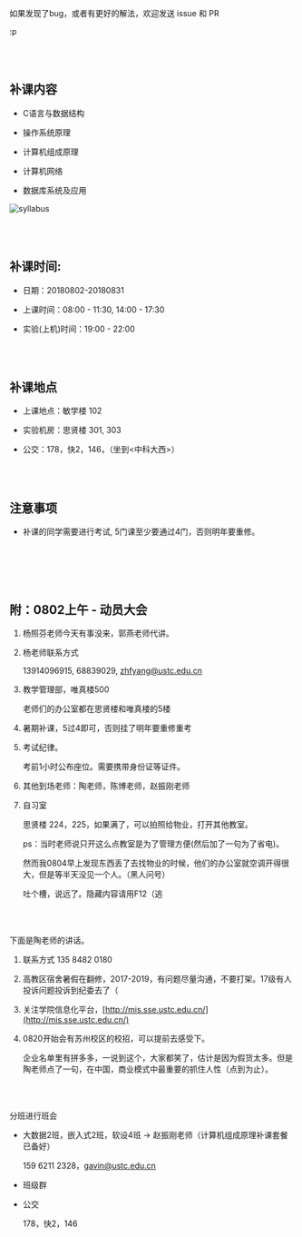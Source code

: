 如果发现了bug，或者有更好的解法，欢迎发送 issue 和 PR

:p

<br><br>

##	补课内容

*	C语言与数据结构

*	操作系统原理

*	计算机组成原理

*	计算机网络

*	数据库系统及应用

![syllabus](https://img3.doubanio.com/view/group_topic/l/public/p128537776.webp)

<br><br>

##	补课时间:

*	日期：20180802-20180831

*	上课时间：08:00 - 11:30, 14:00 - 17:30

*	实验(上机)时间：19:00 - 22:00

<br><br>

##	补课地点

*	上课地点：敏学楼 102

*	实验机房：思贤楼 301, 303

*   公交：178，快2，146，（坐到<中科大西>）

<br><br>

##	注意事项

*	补课的同学需要进行考试, 5门课至少要通过4门，否则明年要重修。

<br><br><br><br>

##	附：0802上午 - 动员大会

1.	杨照芬老师今天有事没来，郭燕老师代讲。

2.	杨老师联系方式

	13914096915, 68839029, zhfyang@ustc.edu.cn

3.	教学管理部，唯真楼500

	老师们的办公室都在思贤楼和唯真楼的5楼

4.	暑期补课，5过4即可，否则挂了明年要重修重考

5.	考试纪律。

	考前1小时公布座位。需要携带身份证等证件。

6.	其他到场老师：陶老师，陈博老师，赵振刚老师

7.	自习室

	思贤楼 224，225，如果满了，可以拍照给物业，打开其他教室。

	ps：当时老师说只开这么点教室是为了管理方便(然后加了一句为了省电)。

	然而我0804早上发现东西丢了去找物业的时候，他们的办公室就空调开得很大，但是等半天没见一个人。（黑人问号）

	<!-- 其实个人感觉，就开俩教室，不太为学生考虑。我去过旁边的学校，那边的自习室或者教学楼开放的很多，独墅湖图书馆环境也很不错，西交利物浦就更那啥了，整栋楼的中央空调都开着18度（虽然我觉得26度就可以了），还有茶歇和桶装水(苏州的自来水和上海的自来水一样，就算烧开了也总有一股怪味，不像老家的水可以直接喝)。这样对比下来，科大苏研院的教学环境只能说是一般了，而且补课老师也是这么说的（逃

	另一方面，说是为了省电，但是我0804早上去找物业的时候，他们的办公室就空调开得很大，但是等半天没见一个人。宁可把电浪费在这里，也不给学生好的自习环境，学生才是最宝贵的财富好吗。。 -->

	吐个槽，说远了。隐藏内容请用F12（逃

<br><br>

下面是陶老师的讲话。

1.	联系方式	135 8482 0180

2.	高教区宿舍暑假在翻修，2017-2019，有问题尽量沟通，不要打架。17级有人投诉问题投诉到纪委去了（

3.	关注学院信息化平台，[http://mis.sse.ustc.edu.cn/](http://mis.sse.ustc.edu.cn/)

4.	0820开始会有苏州校区的校招，可以提前去感受下。

	<!-- 陶老师说，有这么名企过来很不容易。但是这反倒让人感觉降了科大的身价。清北交复不都是名企们去学校宣讲招聘的嘛，科大应该和他们是一个水平才对。 -->

	企业名单里有拼多多，一说到这个，大家都笑了，估计是因为假货太多。但是陶老师点了一句，在中国，商业模式中最重要的抓住人性（点到为止）。

<br><br>

分班进行班会

*	大数据2班，嵌入式2班，软设4班 -> 赵振刚老师（计算机组成原理补课套餐已备好）

	159 6211 2328，gavin@ustc.edu.cn

*	班级群

*	公交

	178，快2，146

<br><br>
